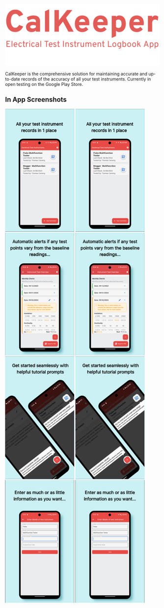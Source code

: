 ![Branding](./assets/branding.png)

CalKeeper is the comprehensive solution for maintaining accurate and up-to-date records of the accuracy of all your test instruments. Currently in open testing on the Google Play Store.

## In App Screenshots
<img src="./assets/s1.png" width="225" alt="Screenshot 1"/> <img src="./assets/s1.png" width="225" alt="Screenshot 1"/>
<img src="./assets/s3.png" width="225" alt="Screenshot 3"/> <img src="./assets/s3.png" width="225" alt="Screenshot 3"/>
<img src="./assets/s5.png" width="225" alt="Screenshot 5"/> <img src="./assets/s5.png" width="225" alt="Screenshot 5"/>
<img src="./assets/s7.png" width="225" alt="Screenshot 7"/> <img src="./assets/s7.png" width="225" alt="Screenshot 7"/>
